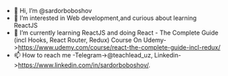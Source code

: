 - 👋 Hi, I’m @sardorboboshov
- 👀 I’m interested in Web development,and curious about learning ReactJS
- 🌱 I’m currently learning ReactJS and doing React - The Complete Guide (incl Hooks, React Router, Redux) Course On Udemy->https://www.udemy.com/course/react-the-complete-guide-incl-redux/
- 📫 How to reach me -Telegram->@teachlead_uz, Linkedin->https://www.linkedin.com/in/sardorboboshov/.

<!---
sardorboboshov/sardorboboshov is a ✨ special ✨ repository because its `README.md` (this file) appears on your GitHub profile.
You can click the Preview link to take a look at your changes.
--->
